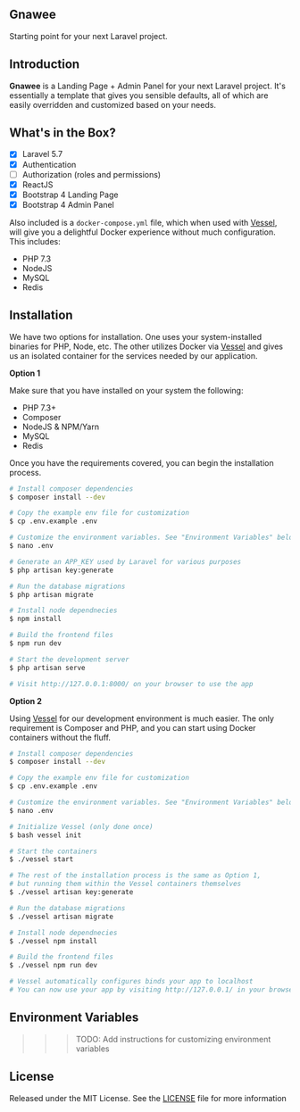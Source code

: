 ## Gnawee

Starting point for your next Laravel project.

## Introduction

**Gnawee** is a Landing Page + Admin Panel for your next Laravel project. It's essentially a template that gives you sensible defaults, all of which are easily overridden and customized based on your needs.

## What's in the Box?

- [x] Laravel 5.7
- [x] Authentication
- [ ] Authorization (roles and permissions)
- [x] ReactJS
- [x] Bootstrap 4 Landing Page
- [x] Bootstrap 4 Admin Panel

Also included is a `docker-compose.yml` file, which when used with [Vessel](https://vessel.shippingdocker.com), will give you a delightful Docker experience without much configuration. This includes:

- PHP 7.3
- NodeJS
- MySQL
- Redis

## Installation

We have two options for installation. One uses your system-installed binaries for PHP, Node, etc. The other utilizes Docker via [Vessel](https://vessel.shippingdocker.com) and gives us an isolated container for the services needed by our application.

**Option 1**

Make sure that you have installed on your system the following:

- PHP 7.3+
- Composer
- NodeJS & NPM/Yarn
- MySQL
- Redis

Once you have the requirements covered, you can begin the installation process.

```bash
# Install composer dependencies
$ composer install --dev

# Copy the example env file for customization
$ cp .env.example .env

# Customize the environment variables. See "Environment Variables" below
$ nano .env

# Generate an APP_KEY used by Laravel for various purposes
$ php artisan key:generate 

# Run the database migrations
$ php artisan migrate

# Install node dependnecies
$ npm install

# Build the frontend files
$ npm run dev

# Start the development server
$ php artisan serve

# Visit http://127.0.0.1:8000/ on your browser to use the app
```

**Option 2**

Using [Vessel](https://vessel.shippingdocker.com) for our development environment is much easier. The only requirement is Composer and PHP, and you can start using Docker containers without the fluff.

```bash
# Install composer dependencies
$ composer install --dev

# Copy the example env file for customization
$ cp .env.example .env

# Customize the environment variables. See "Environment Variables" below
$ nano .env

# Initialize Vessel (only done once)
$ bash vessel init

# Start the containers
$ ./vessel start

# The rest of the installation process is the same as Option 1,
# but running them within the Vessel containers themselves
$ ./vessel artisan key:generate 

# Run the database migrations
$ ./vessel artisan migrate

# Install node dependnecies
$ ./vessel npm install

# Build the frontend files
$ ./vessel npm run dev

# Vessel automatically configures binds your app to localhost
# You can now use your app by visiting http://127.0.0.1/ in your browser
```

## Environment Variables

>>> TODO: Add instructions for customizing environment variables

## License

Released under the MIT License. See the [LICENSE](LICENSE) file for more information
